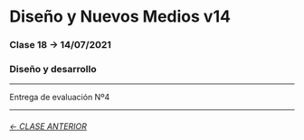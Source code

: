# Diseño y Nuevos Medios v14 

### Clase 18 → 14/07/2021

### Diseño y desarrollo

- - - - - - - - - - - -

Entrega de evaluación Nº4

- - - - - - - 

###### [← CLASE ANTERIOR](https://github.com/profesorfaco/dno037-2021/tree/main/clase-16)
